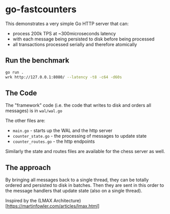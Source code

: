 # go-fastcounters

This demonstrates a very simple Go HTTP server that can:

- process 200k TPS at ~300microseconds latency
- with each message being persisted to disk before being processed
- all transactions processed serially and therefore atomically

## Run the benchmark

```bash
go run .
wrk http://127.0.0.1:8080/ --latency -t8 -c64 -d60s
```

## The Code

The "framework" code (i.e. the code that writes to disk and orders all messages) is in `wal/wal.go`

The other files are:

- `main.go` - starts up the WAL and the http server
- `counter_state.go` - the processing of messages to update state
- `counter_routes.go` - the http endpoints

Similarly the state and routes files are available for the chess server as well.

## The approach

By bringing all messages back to a single thread, they can be totally ordered and persisted to disk in batches.
Then they are sent in this order to the message handlers that update state (also on a single thread).

Inspired by the (LMAX Architecture)[https://martinfowler.com/articles/lmax.html]
